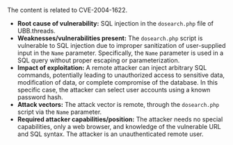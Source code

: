The content is related to CVE-2004-1622.

- **Root cause of vulnerability:**  SQL injection in the `dosearch.php` file of UBB.threads.
- **Weaknesses/vulnerabilities present:** The `dosearch.php` script is vulnerable to SQL injection due to improper sanitization of user-supplied input in the `Name` parameter. Specifically, the `Name` parameter is used in a SQL query without proper escaping or parameterization.
- **Impact of exploitation:** A remote attacker can inject arbitrary SQL commands, potentially leading to unauthorized access to sensitive data, modification of data, or complete compromise of the database. In this specific case, the attacker can select user accounts using a known password hash.
- **Attack vectors:** The attack vector is remote, through the `dosearch.php` script via the `Name` parameter.
- **Required attacker capabilities/position:** The attacker needs no special capabilities, only a web browser, and knowledge of the vulnerable URL and SQL syntax. The attacker is an unauthenticated remote user.